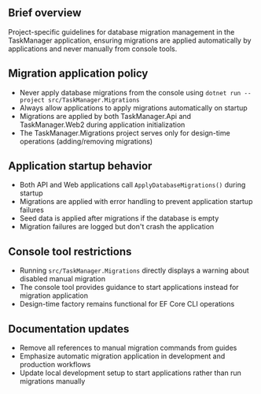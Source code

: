 ## Brief overview
Project-specific guidelines for database migration management in the TaskManager application, ensuring migrations are applied automatically by applications and never manually from console tools.

## Migration application policy
- Never apply database migrations from the console using `dotnet run --project src/TaskManager.Migrations`
- Always allow applications to apply migrations automatically on startup
- Migrations are applied by both TaskManager.Api and TaskManager.Web2 during application initialization
- The TaskManager.Migrations project serves only for design-time operations (adding/removing migrations)

## Application startup behavior
- Both API and Web applications call `ApplyDatabaseMigrations()` during startup
- Migrations are applied with error handling to prevent application startup failures
- Seed data is applied after migrations if the database is empty
- Migration failures are logged but don't crash the application

## Console tool restrictions
- Running `src/TaskManager.Migrations` directly displays a warning about disabled manual migration
- The console tool provides guidance to start applications instead for migration application
- Design-time factory remains functional for EF Core CLI operations

## Documentation updates
- Remove all references to manual migration commands from guides
- Emphasize automatic migration application in development and production workflows
- Update local development setup to start applications rather than run migrations manually